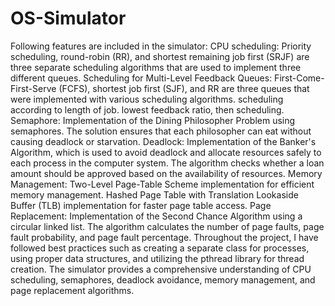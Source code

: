 # OS-Simulator





Following features are included in the simulator:
CPU scheduling:
Priority scheduling, round-robin (RR), and shortest remaining job first (SRJF) are three separate scheduling algorithms that are used to implement three different queues. Scheduling for Multi-Level Feedback Queues: First-Come-First-Serve (FCFS), shortest job first (SJF), and RR are three queues that were implemented with various scheduling algorithms. scheduling according to length of job. lowest feedback ratio, then scheduling.
Semaphore:  Implementation of the Dining Philosopher Problem using semaphores. The solution ensures that each philosopher can eat without causing deadlock or starvation. Deadlock:  Implementation of the Banker's Algorithm, which is used to avoid deadlock and allocate resources safely to each process in the computer system. The algorithm checks whether a loan amount should be approved based on the availability of resources.
Memory Management:  Two-Level Page-Table Scheme implementation for efficient memory management. Hashed Page Table with Translation Lookaside Buffer (TLB) implementation for faster page table access. 
Page Replacement:  Implementation of the Second Chance Algorithm using a circular linked list. The algorithm calculates the number of page faults, page fault probability, and page fault percentage.
Throughout the project, I have followed best practices such as creating a separate class for processes, using proper data structures, and utilizing the pthread library for thread creation. The simulator provides a comprehensive understanding of CPU scheduling, semaphores, deadlock avoidance, memory management, and page replacement algorithms.
